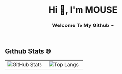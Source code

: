 <h1 align="center">Hi 👋, I'm MOUSE</h1>
<h3 align="center">Welcome To My Github ~</h3>
</br>

## Github Stats 🌐
<table align="center" style="height: 100%;">
  <tr>
    <td valign="middle" width="50%" height="100%" align="center">
      <img src="https://github-readme-stats.vercel.app/api?username=BIBIYES&show_icons=true&theme=transparent" alt="GitHub Stats" />
    </td>
    <td valign="middle" width="50%" height="100%" align="center">
      <img src="https://github-readme-stats.vercel.app/api/top-langs/?username=BIBIYES&layout=compact" alt="Top Langs"/>
    </td>
  </tr>
</table>

## skill ✨
<p>
<img src="https://skillicons.dev/icons?i=vue,ts,js,java,python,nodejs,threejs,css,sass,html,vite,pinia" />
</p>

## devtools 🛠️
<img src="https://skillicons.dev/icons?i=pr,ps,ae,idea,vscode,caddy,redis,mysql,obsidan,npm,git" />

## AboutMe 🐭
大学毕业了，在干外包。
